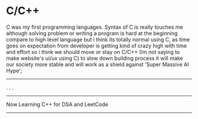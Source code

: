 # C/C++


C was my first programming languages. Syntax of C is really touches me although solving problem or writing a program is hard at the beginning compare to high level language but i think its totally normal using C, as time goes on expectation from developer is getting kind of crazy high with time and effort so i think we should move or stay on C/C++ (Im not saying to make website's ui/ux using C) to slow down building process it will make our society more stable and will work as a shield against 'Super Massive AI Hype';

---

.
.
.

---

Now Learning C++ for DSA and LeetCode

---